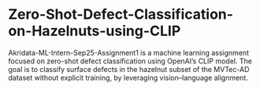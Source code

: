 # Zero-Shot-Defect-Classification-on-Hazelnuts-using-CLIP
Akridata-ML-Intern-Sep25-Assignment1 is a machine learning assignment focused on zero-shot defect classification using OpenAI’s CLIP model. The goal is to classify surface defects in the hazelnut subset of the MVTec-AD dataset without explicit training, by leveraging vision–language alignment.
